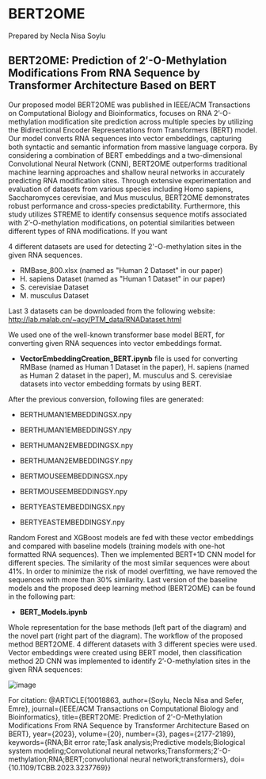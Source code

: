 # BERT2OME
Prepared by Necla Nisa Soylu

## BERT2OME: Prediction of 2′-O-Methylation Modifications From RNA Sequence by Transformer Architecture Based on BERT

Our proposed model BERT2OME was published in IEEE/ACM Transactions on Computational Biology and Bioinformatics, focuses on RNA 2’-O-methylation modification site prediction across multiple species by utilizing the Bidirectional Encoder Representations from Transformers (BERT) model. Our model converts RNA sequences into vector embeddings, capturing both syntactic and semantic information from massive language corpora. By considering a combination of BERT embeddings and a two-dimensional Convolutional Neural Network (CNN), BERT2OME outperforms traditional machine learning approaches and shallow neural networks in accurately predicting RNA modification sites. Through extensive experimentation and evaluation of datasets from various species including Homo sapiens, Saccharomyces cerevisiae, and Mus musculus, BERT2OME demonstrates robust performance and cross-species predictability. Furthermore, this study utilizes STREME to identify consensus sequence motifs associated with 2’-O-methylation modifications, on potential similarities between different types of RNA modifications. 
If you want 

4 different datasets are used for detecting 2'-O-methylation sites in the given RNA sequences.

- RMBase_800.xlsx (named as "Human 2 Dataset" in our paper) 
- H. sapiens Dataset (named as "Human 1 Dataset" in our paper)
- S. cerevisiae Dataset
- M. musculus Dataset

Last 3 datasets can be downloaded from the following website: http://lab.malab.cn/~acy/PTM_data/RNADataset.html

We used one of the well-known transformer base model BERT, for converting given RNA sequences into vector embeddings format.

- **VectorEmbeddingCreation_BERT.ipynb** file is used for converting RMBase (named as Human 1 Dataset in the paper), H. sapiens (named as Human 2 dataset in the paper), M. musculus and S. cerevisiae datasets into vector embedding formats by using BERT.

After the previous conversion, following files are generated:

- BERTHUMAN1EMBEDDINGSX.npy
- BERTHUMAN1EMBEDDINGSY.npy

- BERTHUMAN2EMBEDDINGSX.npy
- BERTHUMAN2EMBEDDINGSY.npy

- BERTMOUSEEMBEDDINGSX.npy
- BERTMOUSEEMBEDDINGSY.npy

- BERTYEASTEMBEDDINGSX.npy
- BERTYEASTEMBEDDINGSY.npy

Random Forest and XGBoost models are fed with these vector embeddings and compared with baseline models (training models with one-hot formatted RNA sequences). Then we implemented BERT+1D CNN model for different species. The similarity of the most similar sequences were about 41%. In order to minimize the risk of model overfitting, we have removed the sequences with more than 30% similarity. Last version of the baseline models and the proposed deep learning method (BERT2OME) can be found in the following part:

- **BERT_Models.ipynb**

Whole representation for the base methods (left part of the diagram) and the novel part (right part of the diagram). The workflow of the proposed method BERT2OME. 4 different datasets with 3 different species were used.
Vector embeddings were created using BERT model, then classification method 2D CNN was implemented to identify 2’-O-methylation sites in the given RNA sequences: 

![image](https://github.com/Nisasoylu/BERT2OME/assets/29046464/16d36a9b-c0f1-4dc9-8893-d626fa6bba2a)


For citation:
@ARTICLE{10018863,
  author={Soylu, Necla Nisa and Sefer, Emre},
  journal={IEEE/ACM Transactions on Computational Biology and Bioinformatics}, 
  title={BERT2OME: Prediction of 2′-O-Methylation Modifications From RNA Sequence by Transformer Architecture Based on BERT}, 
  year={2023},
  volume={20},
  number={3},
  pages={2177-2189},
  keywords={RNA;Bit error rate;Task analysis;Predictive models;Biological system modeling;Convolutional neural networks;Transformers;2′-O-methylation;RNA;BERT;convolutional neural network;transformers},
  doi={10.1109/TCBB.2023.3237769}}

